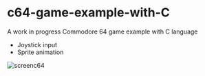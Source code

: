 # c64-game-example-with-C
A work in progress Commodore 64 game example with C language

- Joystick input 
- Sprite animation

![screenc64](https://user-images.githubusercontent.com/8449266/226211026-12871aef-e733-4532-9746-274d1e4ffee0.png)
